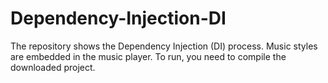 # Dependency-Injection-DI
The repository shows the Dependency Injection (DI) process. Music styles are embedded in the music player. To run, you need to compile the downloaded project.
